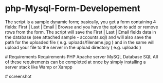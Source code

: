 ﻿# php-Mysql-Form-Developement
 The script is a sample dynamic form; basically, you get a form containing 4 fields: First | Last | Email | Browse and you have the option to add or remove rows from the form.
The script will save the First | Last | Email fields data in the database (see attached sample - accounts.sql) and will also save the path for the uploaded file ( e.g. uploads/filename.jpg ) and in the same will upload your file to the server in the upload directory ( e.g. uploads )

﻿# Requirements
Requirements
PHP
Apache server
MySQL Database
SQL
All of these requirements can be completed at once by simply installing a server stack like Wamp or Xampp

﻿# screenshot
